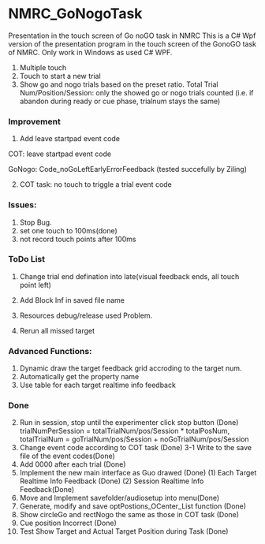 # NMRC_GoNogoTask
Presentation in the touch screen of Go noGO task in NMRC
This is a C# Wpf version of the presentation program in the touch screen of the GonoGO task of NMRC. Only work in Windows as used C# WPF.

1. Multiple touch
2. Touch to start a new trial
3. Show go and nogo trials based on the preset ratio. 
	Total Trial Num/Position/Session: only the showed go or nogo trials counted 
		(i.e. if abandon during ready or cue phase, trialnum stays the same)


### Improvement
1. Add leave startpad event code

COT: leave startpad event code

GoNogo: Code_noGoLeftEarlyErrorFeedback (tested succefully by Ziling)

2. COT task: no touch to triggle a trial event code


### Issues:
1. Stop Bug.
2. set one touch to 100ms(done)
3. not record touch points after 100ms


### ToDo List
1. Change trial end defination into late(visual feedback ends, all touch point left)

7. Add Block Inf in saved file name

10. Resources debug/release used Problem.
11. Rerun all missed target




### Advanced Functions:
1. Dynamic draw the target feedback grid accroding to the target num.
2. Automatically get the property name
3. Use table for each target realtime info feedback


### Done
2. Run in session, stop until the experimenter click stop button (Done)
	trialNumPerSession = totalTrialNum/pos/Session * totalPosNum, 
	totalTrialNum = goTrialNum/pos/Session + noGoTrialNum/pos/Session
3. Change event code according to COT task (Done)
	3-1 Write to the save file of the event codes(Done)
4. Add 0000 after each trial (Done)
5. Implement the new main interface as Guo drawed (Done)
	(1) Each Target Realtime Info Feedback (Done)
	(2) Session Realtime Info Feedback(Done)
6. Move and Implement savefolder/audiosetup into menu(Done)
8. Generate, modify and save optPostions_OCenter_List function (Done)
9. Show circleGo and rectNogo the same as those in COT task (Done)
11. Cue position Incorrect (Done)
12. Test Show Target and Actual Target Position during Task (Done)


